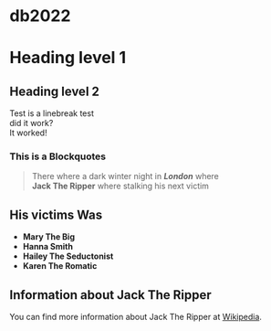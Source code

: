 # db2022
# Heading level 1
## Heading level 2
Test is a linebreak test <br/>
did it work? <br/>
It worked! <br/>
### This is a Blockquotes
> There where a dark winter night in ***London*** where<br/>
> **Jack The Ripper** where stalking his next victim <br/>
## His victims Was
* **Mary The Big**
* **Hanna Smith**
* **Hailey The Seductonist**
* **Karen The Romatic**
## Information about Jack The Ripper

You can find more information about Jack The Ripper at [Wikipedia](https://en.wikipedia.org/wiki/Jack_the_Ripper).
